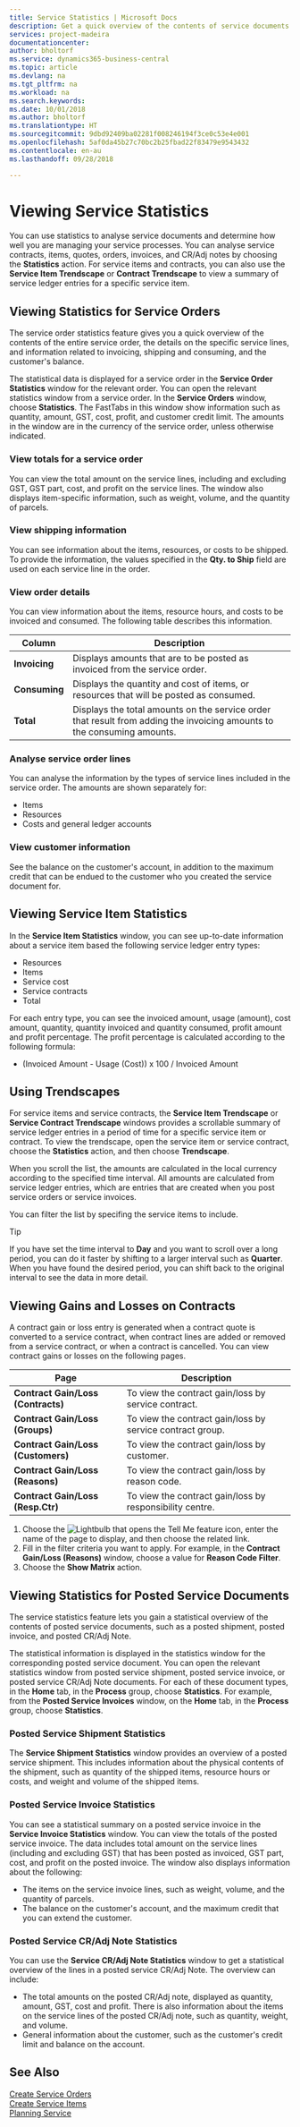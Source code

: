 ```yaml
---
title: Service Statistics | Microsoft Docs
description: Get a quick overview of the contents of service documents such as orders, quotes, invoices, or CR/Adj notes, the details on the specific service lines, and the service items.
services: project-madeira
documentationcenter: 
author: bholtorf
ms.service: dynamics365-business-central
ms.topic: article
ms.devlang: na
ms.tgt_pltfrm: na
ms.workload: na
ms.search.keywords: 
ms.date: 10/01/2018
ms.author: bholtorf
ms.translationtype: HT
ms.sourcegitcommit: 9dbd92409ba02281f008246194f3ce0c53e4e001
ms.openlocfilehash: 5af0da45b27c70bc2b25fbad22f83479e9543432
ms.contentlocale: en-au
ms.lasthandoff: 09/28/2018

---
```


# <a name="viewing-service-statistics"></a>Viewing Service Statistics
You can use statistics to analyse service documents and determine how well you are managing your service processes. You can analyse service contracts, items, quotes, orders, invoices, and CR/Adj notes by choosing the **Statistics** action. For service items and contracts, you can also use the **Service Item Trendscape** or **Contract Trendscape** to view a summary of service ledger entries for a specific service item.   

## <a name="viewing-statistics-for-service-orders"></a>Viewing Statistics for Service Orders
The service order statistics feature gives you a quick overview of the contents of the entire service order, the details on the specific service lines, and information related to invoicing, shipping and consuming, and the customer's balance.  

The statistical data is displayed for a service order in the **Service Order Statistics** window for the relevant order. You can open the relevant statistics window from a service order. In the **Service Orders** window, choose **Statistics**. The FastTabs in this window show information such as quantity, amount, GST, cost, profit, and customer credit limit. The amounts in the window are in the currency of the service order, unless otherwise indicated.  

### <a name="view-totals-for-a-service-order"></a>View totals for a service order  
You can view the total amount on the service lines, including and excluding GST, GST part, cost, and profit on the service lines. The window also displays item-specific information, such as weight, volume, and the quantity of parcels.  

### <a name="view-shipping-information"></a>View shipping information  
You can see information about the items, resources, or costs to be shipped. To provide the information, the values specified in the **Qty. to Ship** field are used on each service line in the order.  

### <a name="view-order-details"></a>View order details  
You can view information about the items, resource hours, and costs to be invoiced and consumed. The following table describes this information.  

|Column | Description|  
|------------|---------------------------------------|  
|**Invoicing**|Displays amounts that are to be posted as invoiced from the service order.|  
|**Consuming**|Displays the quantity and cost of items, or resources that will be posted as consumed.|  
|**Total**|Displays the total amounts on the service order that result from adding the invoicing amounts to the consuming amounts.|  

### <a name="analyze-service-order-lines"></a>Analyse service order lines  
You can analyse the information by the types of service lines included in the service order. The amounts are shown separately for:  

* Items  
* Resources  
* Costs and general ledger accounts  

### <a name="view-customer-information"></a>View customer information  
See the balance on the customer's account, in addition to the maximum credit that can be endued to the customer who you created the service document for.

## <a name="viewing-service-item-statistics"></a>Viewing Service Item Statistics
In the **Service Item Statistics** window, you can see up-to-date information about a service item based the following service ledger entry types:  

* Resources  
* Items  
* Service cost  
* Service contracts  
* Total  

For each entry type, you can see the invoiced amount, usage (amount), cost amount, quantity, quantity invoiced and quantity consumed, profit amount and profit percentage. The profit percentage is calculated according to the following formula:  

* (Invoiced Amount - Usage (Cost)) x 100 / Invoiced Amount  

## <a name="using-trendscapes"></a>Using Trendscapes
For service items and service contracts, the **Service Item Trendscape** or **Service Contract Trendscape** windows provides a scrollable summary of service ledger entries in a period of time for a specific service item or contract. To view the trendscape, open the service item or service contract, choose the **Statistics** action, and then choose **Trendscape**.

When you scroll the list, the amounts are calculated in the local currency according to the specified time interval. All amounts are calculated from service ledger entries, which are entries that are created when you post service orders or service invoices.

You can filter the list by specifing the service items to include.  

> [!Tip]  
>  If you have set the time interval to **Day** and you want to scroll over a long period, you can do it faster by shifting to a larger interval such as **Quarter**. When you have found the desired period, you can shift back to the original interval to see the data in more detail.   

## <a name="viewing-gains-and-losses-on-contracts"></a>Viewing Gains and Losses on Contracts  
A contract gain or loss entry is generated when a contract quote is converted to a service contract, when contract lines are added or removed from a service contract, or when a contract is cancelled. You can view contract gains or losses on the following pages.  

|Page | Description|  
|----------------|---------------------------------------|  
|**Contract Gain/Loss (Contracts)**|To view the contract gain/loss by service contract.|  
|**Contract Gain/Loss (Groups)**|To view the contract gain/loss by service contract group.|  
|**Contract Gain/Loss (Customers)**|To view the contract gain/loss by customer.|  
|**Contract Gain/Loss (Reasons)**|To view the contract gain/loss by reason code.|  
|**Contract Gain/Loss (Resp.Ctr)**|To view the contract gain/loss by responsibility centre.|  

1. Choose the ![Lightbulb that opens the Tell Me feature](media/ui-search/search_small.png "Tell me what you want to do") icon, enter the name of the page to display, and then choose the related link.  
2. Fill in the filter criteria you want to apply. For example, in the **Contract Gain/Loss (Reasons)** window, choose a value for **Reason Code Filter**.  
3. Choose the **Show Matrix** action.

## <a name="viewing-statistics-for-posted-service-documents"></a>Viewing Statistics for Posted Service Documents
The service statistics feature lets you gain a statistical overview of the contents of posted service documents, such as a posted shipment, posted invoice, and posted CR/Adj Note.  

The statistical information is displayed in the statistics window for the corresponding posted service document. You can open the relevant statistics window from posted service shipment, posted service invoice, or posted service CR/Adj Note documents. For each of these document types, in the **Home** tab, in the **Process** group, choose **Statistics**. For example, from the **Posted Service Invoices** window, on the **Home** tab, in the **Process** group, choose **Statistics**.  

### <a name="posted-service-shipment-statistics"></a>Posted Service Shipment Statistics  
The **Service Shipment Statistics** window provides an overview of a posted service shipment. This includes information about the physical contents of the shipment, such as quantity of the shipped items, resource hours or costs, and weight and volume of the shipped items.  

### <a name="posted-service-invoice-statistics"></a>Posted Service Invoice Statistics  
You can see a statistical summary on a posted service invoice in the **Service Invoice Statistics** window. You can view the totals of the posted service invoice. The data includes total amount on the service lines (including and excluding GST) that has been posted as invoiced, GST part, cost, and profit on the posted invoice. The window also displays information about the following:  

* The items on the service invoice lines, such as weight, volume, and the quantity of parcels.  
* The balance on the customer's account, and the maximum credit that you can extend the customer.  

### <a name="posted-service-credit-memo-statistics"></a>Posted Service CR/Adj Note Statistics  
You can use the **Service CR/Adj Note Statistics** window to get a statistical overview of the lines in a posted service CR/Adj Note. The overview can include:

* The total amounts on the posted CR/Adj note, displayed as quantity, amount, GST, cost and profit. There is also information about the items on the service lines of the posted CR/Adj note, such as quantity, weight, and volume.  
* General information about the customer, such as the customer's credit limit and balance on the account.  

## <a name="see-also"></a>See Also  
[Create Service Orders](service-how-to-create-service-orders.md)   
[Create Service Items](service-how-to-create-service-items.md)   
[Planning Service](service-plan-service.md)  

